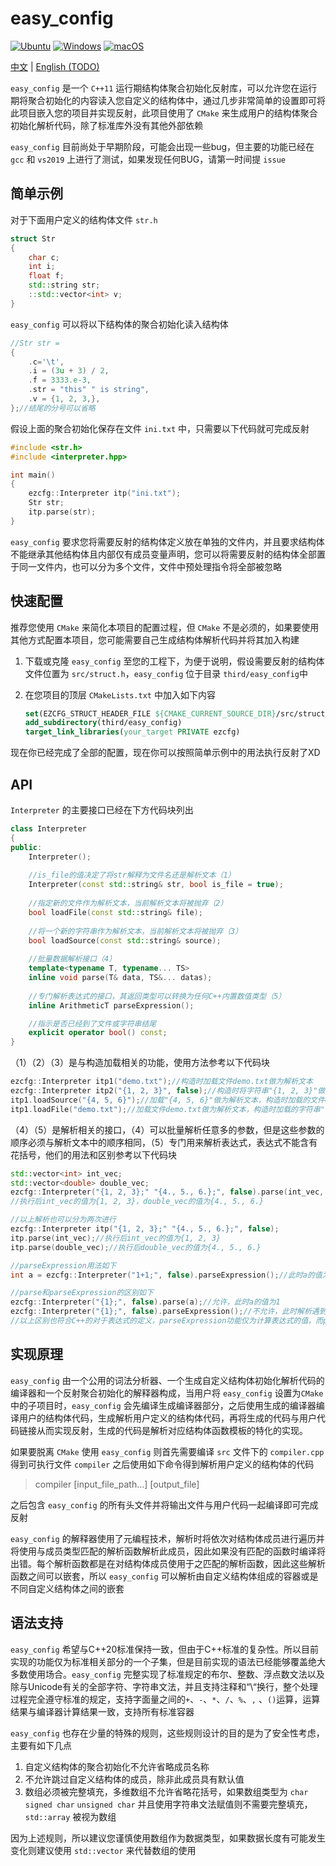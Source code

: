 # easy_config

[![Ubuntu](https://github.com/incloon/easy_config/actions/workflows/ubuntu-unit.yml/badge.svg?branch=main)](https://github.com/incloon/easy_config/actions/workflows/ubuntu-unit.yml)
[![Windows](https://github.com/incloon/easy_config/actions/workflows/windows-unit.yml/badge.svg?branch=main)](https://github.com/incloon/easy_config/actions/workflows/windows-unit.yml)
[![macOS](https://github.com/incloon/easy_config/actions/workflows/macos-unit.yml/badge.svg?branch=main)](https://github.com/incloon/easy_config/actions/workflows/macos-unit.yml)

[中文](README.md) | [English (TODO)](doc/README_English.md)

`easy_config` 是一个 `C++11` 运行期结构体聚合初始化反射库，可以允许您在运行期将聚合初始化的内容读入您自定义的结构体中，通过几步非常简单的设置即可将此项目嵌入您的项目并实现反射，此项目使用了 `CMake` 来生成用户的结构体聚合初始化解析代码，除了标准库外没有其他外部依赖

`easy_config` 目前尚处于早期阶段，可能会出现一些bug，但主要的功能已经在 `gcc` 和 `vs2019` 上进行了测试，如果发现任何BUG，请第一时间提 `issue`



## 简单示例

对于下面用户定义的结构体文件 `str.h`

```c++
struct Str
{
    char c;
    int i;
    float f;
    std::string str;
    ::std::vector<int> v;
}
```

`easy_config` 可以将以下结构体的聚合初始化读入结构体

```c++
//Str str =
{
    .c='\t',
    .i = (3u + 3) / 2,
    .f = 3333.e-3,
    .str = "this" " is string",
    .v = {1, 2, 3,},
};//结尾的分号可以省略
```

假设上面的聚合初始化保存在文件 `ini.txt` 中，只需要以下代码就可完成反射

```c++
#include <str.h>
#include <interpreter.hpp>

int main()
{
    ezcfg::Interpreter itp("ini.txt");
    Str str;
    itp.parse(str);
}
```

`easy_config` 要求您将需要反射的结构体定义放在单独的文件内，并且要求结构体不能继承其他结构体且内部仅有成员变量声明，您可以将需要反射的结构体全部置于同一文件内，也可以分为多个文件，文件中预处理指令将全部被忽略



## 快速配置

推荐您使用 `CMake` 来简化本项目的配置过程，但 `CMake` 不是必须的，如果要使用其他方式配置本项目，您可能需要自己生成结构体解析代码并将其加入构建

1. 下载或克隆 `easy_config` 至您的工程下，为便于说明，假设需要反射的结构体文件位置为 `src/struct.h`，`easy_config` 位于目录 `third/easy_config`中

2. 在您项目的顶层 `CMakeLists.txt` 中加入如下内容
   
   ```cmake
   set(EZCFG_STRUCT_HEADER_FILE ${CMAKE_CURRENT_SOURCE_DIR}/src/struct.h) #必须为绝对路径，如有多个文件使用空格隔开
   add_subdirectory(third/easy_config)
   target_link_libraries(your_target PRIVATE ezcfg)
   ```

现在你已经完成了全部的配置，现在你可以按照简单示例中的用法执行反射了XD



## API

`Interpreter` 的主要接口已经在下方代码块列出

```c++
class Interpreter
{
public:
	Interpreter();
    
	//is_file的值决定了将str解释为文件名还是解析文本（1）
	Interpreter(const std::string& str, bool is_file = true);
    
	//指定新的文件作为解析文本，当前解析文本将被抛弃（2）
	bool loadFile(const std::string& file);
    
	//将一个新的字符串作为解析文本，当前解析文本将被抛弃（3）
	bool loadSource(const std::string& source);
    
	//批量数据解析接口（4）
	template<typename T, typename... TS>
	inline void parse(T& data, TS&... datas);
    
	//专门解析表达式的接口，其返回类型可以转换为任何C++内置数值类型（5）
	inline ArithmeticT parseExpression();

	//指示是否已经到了文件或字符串结尾
	explicit operator bool() const;
}
```

（1）（2）（3）是与构造加载相关的功能，使用方法参考以下代码块

```c++
ezcfg::Interpreter itp1("demo.txt");//构造时加载文件demo.txt做为解析文本
ezcfg::Interpreter itp2("{1, 2, 3}", false);//构造时将字符串"{1, 2, 3}"做为解析文本
itp1.loadSource("{4, 5, 6}");//加载"{4, 5, 6}"做为解析文本，构造时加载的文件demo.txt被抛弃
itp1.loadFile("demo.txt");//加载文件demo.txt做为解析文本，构造时加载的字符串"{1, 2, 3}"被抛弃
```

（4）（5）是解析相关的接口，（4）可以批量解析任意多的参数，但是这些参数的顺序必须与解析文本中的顺序相同，（5）专门用来解析表达式，表达式不能含有花括号，他们的用法和区别参考以下代码块

```c++
std::vector<int> int_vec;
std::vector<double> double_vec;
ezcfg::Interpreter("{1, 2, 3};" "{4., 5., 6.};", false).parse(int_vec, double_vec);
//执行后int_vec的值为{1, 2, 3}，double_vec的值为{4., 5., 6.}

//以上解析也可以分为两次进行
ezcfg::Interpreter itp("{1, 2, 3};" "{4., 5., 6.};", false);
itp.parse(int_vec);//执行后int_vec的值为{1, 2, 3}
itp.parse(double_vec);//执行后double_vec的值为{4., 5., 6.}

//parseExpression用法如下
int a = ezcfg::Interpreter("1+1;", false).parseExpression();//此时a的值为2

//parse和parseExpression的区别如下
ezcfg::Interpreter("{1};", false).parse(a);//允许，此时a的值为1
ezcfg::Interpreter("{1};", false).parseExpression();//不允许，此时解析遇到错误，导致程序退出
//以上区别也符合C++的对于表达式的定义，parseExpression功能仅为计算表达式的值，而parse是将初始化文本进行反射
```



## 实现原理

`easy_config` 由一个公用的词法分析器、一个生成自定义结构体初始化解析代码的编译器和一个反射聚合初始化的解释器构成，当用户将 `easy_config` 设置为`CMake` 中的子项目时，`easy_config` 会先编译生成编译器部分，之后使用生成的编译器编译用户的结构体代码，生成解析用户定义的结构体代码，再将生成的代码与用户代码链接从而实现反射，生成的代码是解析对应结构体函数模板的特化的实现。

如果要脱离 `CMake` 使用 `easy_config` 则首先需要编译 `src` 文件下的 `compiler.cpp` 得到可执行文件 `compiler` 之后使用如下命令得到解析用户定义的结构体的代码

> compiler [input_file_path...] [output_file]

之后包含 `easy_config` 的所有头文件并将输出文件与用户代码一起编译即可完成反射

`easy_config` 的解释器使用了元编程技术，解析时将依次对结构体成员进行遍历并将使用与成员类型匹配的解析函数解析此成员，因此如果没有匹配的函数时编译将出错。每个解析函数都是在对结构体成员使用于之匹配的解析函数，因此这些解析函数之间可以嵌套，所以 `easy_config` 可以解析由自定义结构体组成的容器或是不同自定义结构体之间的嵌套



## 语法支持

`easy_config` 希望与C++20标准保持一致，但由于C++标准的复杂性。所以目前实现的功能仅为标准相关部分的一个子集，但是目前实现的语法已经能够覆盖绝大多数使用场合。`easy_config` 完整实现了标准规定的布尔、整数、浮点数文法以及除与Unicode有关的全部字符、字符串文法，并且支持注释和“\“换行，整个处理过程完全遵守标准的规定，支持字面量之间的`+`、`-`、`*`、`/`、`%`、`,` 、`()`运算，运算结果与编译器计算结果一致，支持所有标准容器

`easy_config` 也存在少量的特殊的规则，这些规则设计的目的是为了安全性考虑，主要有如下几点

1. 自定义结构体的聚合初始化不允许省略成员名称
2. 不允许跳过自定义结构体的成员，除非此成员具有默认值
3. 数组必须被完整填充，多维数组不允许省略花括号，如果数组类型为 `char` `signed char` `unsigned char` 并且使用字符串文法赋值则不需要完整填充， `std::array` 被视为数组

因为上述规则，所以建议您谨慎使用数组作为数据类型，如果数据长度有可能发生变化则建议使用 `std::vector` 来代替数组的使用

